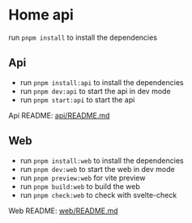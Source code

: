 # Home api

run `pnpm install` to install the dependencies

## Api

- run `pnpm install:api` to install the dependencies
- run `pnpm dev:api` to start the api in dev mode
- run `pnpm start:api` to start the api

Api README: [api/README.md](api/README.md)

## Web

- run `pnpm install:web` to install the dependencies
- run `pnpm dev:web` to start the web in dev mode
- run `pnpm preview:web` for vite preview
- run `pnpm build:web` to build the web
- run `pnpm check:web` to check with svelte-check

Web README: [web/README.md](web/README.md)

